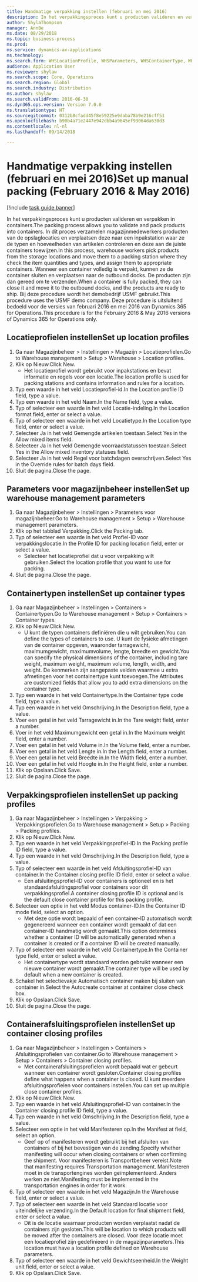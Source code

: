 ```yaml
--- 
title: Handmatige verpakking instellen (februari en mei 2016)
description: In het verpakkingsproces kunt u producten valideren en verpakken in containers.
author: ShylaThompson
manager: AnnBe
ms.date: 08/29/2018
ms.topic: business-process
ms.prod: 
ms.service: dynamics-ax-applications
ms.technology: 
ms.search.form: WHSLocationProfile, WHSParameters, WHSContainerType, WHSPackProfile, WHSCloseContainerProfile, InventLocationIdLookup, UnitOfMeasureLookup
audience: Application User
ms.reviewer: shylaw
ms.search.scope: Core, Operations
ms.search.region: Global
ms.search.industry: Distribution
ms.author: shylaw
ms.search.validFrom: 2016-06-30
ms.dyn365.ops.version: Version 7.0.0
ms.translationtype: HT
ms.sourcegitcommit: 0312b8cfadd45f8e59225e9daba78b9e216cff51
ms.openlocfilehash: b90b4a71e2447e942dbb4a9645ef93064da630d3
ms.contentlocale: nl-nl
ms.lasthandoff: 09/14/2018

---
```

# <a name="set-up-manual-packing-february-2016--may-2016"></a><span data-ttu-id="1991e-103">Handmatige verpakking instellen (februari en mei 2016)</span><span class="sxs-lookup"><span data-stu-id="1991e-103">Set up manual packing (February 2016 & May 2016)</span></span>

[!include [task guide banner](../../includes/task-guide-banner.md)]

<span data-ttu-id="1991e-104">In het verpakkingsproces kunt u producten valideren en verpakken in containers.</span><span class="sxs-lookup"><span data-stu-id="1991e-104">The packing process allows you to validate and pack products into containers.</span></span> <span data-ttu-id="1991e-105">In dit proces verzamelen magazijnmedewerkers producten van de opslaglocaties en verplaatsen deze naar een inpakstation waar ze de typen en hoeveelheden van artikelen controleren en deze aan de juiste containers toewijzen.</span><span class="sxs-lookup"><span data-stu-id="1991e-105">In this process, warehouse workers pick products from the storage locations and move them to a packing station where they check the item quantities and types, and assign them to appropriate containers.</span></span> <span data-ttu-id="1991e-106">Wanneer een container volledig is verpakt, kunnen ze de container sluiten en verplaatsen naar de outbound docks. De producten zijn dan gereed om te verzenden.</span><span class="sxs-lookup"><span data-stu-id="1991e-106">When a container is fully packed, they can close it and move it to the outbound docks, and the products are ready to ship.</span></span> <span data-ttu-id="1991e-107">Bij deze procedure wordt het demobedrijf USMF gebruikt.</span><span class="sxs-lookup"><span data-stu-id="1991e-107">This procedure uses the USMF demo company.</span></span> <span data-ttu-id="1991e-108">Deze procedure is uitsluitend bedoeld voor de versies van februari 2016 en mei 2016 van Dynamics 365 for Operations.</span><span class="sxs-lookup"><span data-stu-id="1991e-108">This procedure is for the February 2016 & May 2016 versions of Dynamics 365 for Operations only.</span></span>


## <a name="set-up-location-profiles"></a><span data-ttu-id="1991e-109">Locatieprofielen instellen</span><span class="sxs-lookup"><span data-stu-id="1991e-109">Set up location profiles</span></span>
1. <span data-ttu-id="1991e-110">Ga naar Magazijnbeheer > Instellingen > Magazijn > Locatieprofielen.</span><span class="sxs-lookup"><span data-stu-id="1991e-110">Go to Warehouse management > Setup > Warehouse > Location profiles.</span></span>
2. <span data-ttu-id="1991e-111">Klik op Nieuw.</span><span class="sxs-lookup"><span data-stu-id="1991e-111">Click New.</span></span>
    * <span data-ttu-id="1991e-112">Het locatieprofiel wordt gebruikt voor inpakstations en bevat informatie en regels voor een locatie.</span><span class="sxs-lookup"><span data-stu-id="1991e-112">The location profile is used for packing stations and contains information and rules for a location.</span></span>  
3. <span data-ttu-id="1991e-113">Typ een waarde in het veld Locatieprofiel-id.</span><span class="sxs-lookup"><span data-stu-id="1991e-113">In the Location profile ID field, type a value.</span></span>
4. <span data-ttu-id="1991e-114">Typ een waarde in het veld Naam.</span><span class="sxs-lookup"><span data-stu-id="1991e-114">In the Name field, type a value.</span></span>
5. <span data-ttu-id="1991e-115">Typ of selecteer een waarde in het veld Locatie-indeling.</span><span class="sxs-lookup"><span data-stu-id="1991e-115">In the Location format field, enter or select a value.</span></span>
6. <span data-ttu-id="1991e-116">Typ of selecteer een waarde in het veld Locatietype.</span><span class="sxs-lookup"><span data-stu-id="1991e-116">In the Location type field, enter or select a value.</span></span>
7. <span data-ttu-id="1991e-117">Selecteer Ja in het veld Gemengde artikelen toestaan.</span><span class="sxs-lookup"><span data-stu-id="1991e-117">Select Yes in the Allow mixed items field.</span></span>
8. <span data-ttu-id="1991e-118">Selecteer Ja in het veld Gemengde voorraadstatussen toestaan.</span><span class="sxs-lookup"><span data-stu-id="1991e-118">Select Yes in the Allow mixed  inventory statuses field.</span></span>
9. <span data-ttu-id="1991e-119">Selecteer Ja in het veld Regel voor batchdagen overschrijven.</span><span class="sxs-lookup"><span data-stu-id="1991e-119">Select Yes in the Override rules for batch days field.</span></span>
10. <span data-ttu-id="1991e-120">Sluit de pagina.</span><span class="sxs-lookup"><span data-stu-id="1991e-120">Close the page.</span></span>

## <a name="set-up-warehouse-management-parameters"></a><span data-ttu-id="1991e-121">Parameters voor magazijnbeheer instellen</span><span class="sxs-lookup"><span data-stu-id="1991e-121">Set up warehouse management parameters</span></span> 
1. <span data-ttu-id="1991e-122">Ga naar Magazijnbeheer > Instellingen > Parameters voor magazijnbeheer.</span><span class="sxs-lookup"><span data-stu-id="1991e-122">Go to Warehouse management > Setup > Warehouse management parameters.</span></span>
2. <span data-ttu-id="1991e-123">Klik op het tabblad Verpakking.</span><span class="sxs-lookup"><span data-stu-id="1991e-123">Click the Packing tab.</span></span>
3. <span data-ttu-id="1991e-124">Typ of selecteer een waarde in het veld Profiel-ID voor verpakkingslocatie.</span><span class="sxs-lookup"><span data-stu-id="1991e-124">In the Profile ID for packing location field, enter or select a value.</span></span>
    * <span data-ttu-id="1991e-125">Selecteer het locatieprofiel dat u voor verpakking wilt gebruiken.</span><span class="sxs-lookup"><span data-stu-id="1991e-125">Select the location profile that you want to use for packing.</span></span>  
4. <span data-ttu-id="1991e-126">Sluit de pagina.</span><span class="sxs-lookup"><span data-stu-id="1991e-126">Close the page.</span></span>

## <a name="set-up-container-types"></a><span data-ttu-id="1991e-127">Containertypen instellen</span><span class="sxs-lookup"><span data-stu-id="1991e-127">Set up container types</span></span>
1. <span data-ttu-id="1991e-128">Ga naar Magazijnbeheer > Instellingen > Containers > Containertypen.</span><span class="sxs-lookup"><span data-stu-id="1991e-128">Go to Warehouse management > Setup > Containers > Container types.</span></span>
2. <span data-ttu-id="1991e-129">Klik op Nieuw.</span><span class="sxs-lookup"><span data-stu-id="1991e-129">Click New.</span></span>
    * <span data-ttu-id="1991e-130">U kunt de typen containers definiëren die u wilt gebruiken.</span><span class="sxs-lookup"><span data-stu-id="1991e-130">You can define the types of containers to use.</span></span> <span data-ttu-id="1991e-131">U kunt de fysieke afmetingen van de container opgeven, waaronder tarragewicht, maximumgewicht, maximumvolume, lengte, breedte en gewicht.</span><span class="sxs-lookup"><span data-stu-id="1991e-131">You can specify the physical dimensions of the container, including tare weight, maximum weight, maximum volume, length, width, and weight.</span></span>  <span data-ttu-id="1991e-132">De kenmerken zijn aangepaste velden waarmee u extra afmetingen voor het containertype kunt toevoegen.</span><span class="sxs-lookup"><span data-stu-id="1991e-132">The Attributes are customized fields that allow you to add extra dimensions on the container type.</span></span>     
3. <span data-ttu-id="1991e-133">Typ een waarde in het veld Containertype.</span><span class="sxs-lookup"><span data-stu-id="1991e-133">In the Container type code field, type a value.</span></span>
4. <span data-ttu-id="1991e-134">Typ een waarde in het veld Omschrijving.</span><span class="sxs-lookup"><span data-stu-id="1991e-134">In the Description field, type a value.</span></span>
5. <span data-ttu-id="1991e-135">Voer een getal in het veld Tarragewicht in.</span><span class="sxs-lookup"><span data-stu-id="1991e-135">In the Tare weight field, enter a number.</span></span>
6. <span data-ttu-id="1991e-136">Voer in het veld Maximumgewicht een getal in.</span><span class="sxs-lookup"><span data-stu-id="1991e-136">In the Maximum weight field, enter a number.</span></span>
7. <span data-ttu-id="1991e-137">Voer een getal in het veld Volume in.</span><span class="sxs-lookup"><span data-stu-id="1991e-137">In the Volume field, enter a number.</span></span>
8. <span data-ttu-id="1991e-138">Voer een getal in het veld Lengte in.</span><span class="sxs-lookup"><span data-stu-id="1991e-138">In the Length field, enter a number.</span></span>
9. <span data-ttu-id="1991e-139">Voer een getal in het veld Breedte in.</span><span class="sxs-lookup"><span data-stu-id="1991e-139">In the Width field, enter a number.</span></span>
10. <span data-ttu-id="1991e-140">Voer een getal in het veld Hoogte in.</span><span class="sxs-lookup"><span data-stu-id="1991e-140">In the Height field, enter a number.</span></span>
11. <span data-ttu-id="1991e-141">Klik op Opslaan.</span><span class="sxs-lookup"><span data-stu-id="1991e-141">Click Save.</span></span>
12. <span data-ttu-id="1991e-142">Sluit de pagina.</span><span class="sxs-lookup"><span data-stu-id="1991e-142">Close the page.</span></span>

## <a name="set-up-packing-profiles"></a><span data-ttu-id="1991e-143">Verpakkingsprofielen instellen</span><span class="sxs-lookup"><span data-stu-id="1991e-143">Set up packing profiles</span></span>
1. <span data-ttu-id="1991e-144">Ga naar Magazijnbeheer > Instellingen > Verpakking > Verpakkingsprofielen.</span><span class="sxs-lookup"><span data-stu-id="1991e-144">Go to Warehouse management > Setup > Packing > Packing profiles.</span></span>
2. <span data-ttu-id="1991e-145">Klik op Nieuw.</span><span class="sxs-lookup"><span data-stu-id="1991e-145">Click New.</span></span>
3. <span data-ttu-id="1991e-146">Typ een waarde in het veld Verpakkingsprofiel-ID.</span><span class="sxs-lookup"><span data-stu-id="1991e-146">In the Packing profile ID field, type a value.</span></span>
4. <span data-ttu-id="1991e-147">Typ een waarde in het veld Omschrijving.</span><span class="sxs-lookup"><span data-stu-id="1991e-147">In the Description field, type a value.</span></span>
5. <span data-ttu-id="1991e-148">Typ of selecteer een waarde in het veld Afsluitingsprofiel-ID van container.</span><span class="sxs-lookup"><span data-stu-id="1991e-148">In the Container closing profile ID field, enter or select a value.</span></span>
    * <span data-ttu-id="1991e-149">Een afsluitingsprofiel-ID voor containers is optioneel en is het standaardafsluitingsprofiel voor containers voor dit verpakkingsprofiel.</span><span class="sxs-lookup"><span data-stu-id="1991e-149">A container closing profile ID is optional and is the default close container profile for this packing profile.</span></span>  
6. <span data-ttu-id="1991e-150">Selecteer een optie in het veld Modus container-ID.</span><span class="sxs-lookup"><span data-stu-id="1991e-150">In the Container ID mode field, select an option.</span></span>
    * <span data-ttu-id="1991e-151">Met deze optie wordt bepaald of een container-ID automatisch wordt gegenereerd wanneer een container wordt gemaakt of dat een container-ID handmatig wordt gemaakt.</span><span class="sxs-lookup"><span data-stu-id="1991e-151">This option determines whether a container ID will be automatically generated when a container is created or if a container ID will be created manually.</span></span>  
7. <span data-ttu-id="1991e-152">Typ of selecteer een waarde in het veld Containertype.</span><span class="sxs-lookup"><span data-stu-id="1991e-152">In the Container type field, enter or select a value.</span></span>
    * <span data-ttu-id="1991e-153">Het containertype wordt standaard worden gebruikt wanneer een nieuwe container wordt gemaakt.</span><span class="sxs-lookup"><span data-stu-id="1991e-153">The container type will be used by default when a new container is created.</span></span>  
8. <span data-ttu-id="1991e-154">Schakel het selectievakje Automatisch container maken bij sluiten van container in.</span><span class="sxs-lookup"><span data-stu-id="1991e-154">Select the Autocreate container at container close check box.</span></span>
9. <span data-ttu-id="1991e-155">Klik op Opslaan.</span><span class="sxs-lookup"><span data-stu-id="1991e-155">Click Save.</span></span>
10. <span data-ttu-id="1991e-156">Sluit de pagina.</span><span class="sxs-lookup"><span data-stu-id="1991e-156">Close the page.</span></span>

## <a name="set-up-container-closing-profiles"></a><span data-ttu-id="1991e-157">Containerafsluitingsprofielen instellen</span><span class="sxs-lookup"><span data-stu-id="1991e-157">Set up container closing profiles</span></span>
1. <span data-ttu-id="1991e-158">Ga naar Magazijnbeheer > Instellingen > Containers > Afsluitingsprofielen van container.</span><span class="sxs-lookup"><span data-stu-id="1991e-158">Go to Warehouse management > Setup > Containers > Container closing profiles.</span></span>
    * <span data-ttu-id="1991e-159">Met containerafsluitingsprofielen wordt bepaald wat er gebeurt wanneer een container wordt gesloten.</span><span class="sxs-lookup"><span data-stu-id="1991e-159">Container closing profiles define what happens when a container is closed.</span></span> <span data-ttu-id="1991e-160">U kunt meerdere afsluitingsprofielen voor containers instellen.</span><span class="sxs-lookup"><span data-stu-id="1991e-160">You can set up multiple close container profiles.</span></span>       
2. <span data-ttu-id="1991e-161">Klik op Nieuw.</span><span class="sxs-lookup"><span data-stu-id="1991e-161">Click New.</span></span>
3. <span data-ttu-id="1991e-162">Typ een waarde in het veld Afsluitingsprofiel-ID van container.</span><span class="sxs-lookup"><span data-stu-id="1991e-162">In the Container closing profile ID field, type a value.</span></span>
4. <span data-ttu-id="1991e-163">Typ een waarde in het veld Omschrijving.</span><span class="sxs-lookup"><span data-stu-id="1991e-163">In the Description field, type a value.</span></span>
5. <span data-ttu-id="1991e-164">Selecteer een optie in het veld Manifesteren op.</span><span class="sxs-lookup"><span data-stu-id="1991e-164">In the Manifest at field, select an option.</span></span>
    * <span data-ttu-id="1991e-165">Geef op of manifesteren wordt gebruikt bij het afsluiten van containers of bij het bevestigen van de zending.</span><span class="sxs-lookup"><span data-stu-id="1991e-165">Specify whether manifesting will occur when closing containers or when confirming the shipment.</span></span> <span data-ttu-id="1991e-166">Voor manifesteren is Transportbeheer vereist.</span><span class="sxs-lookup"><span data-stu-id="1991e-166">Note that manifesting requires Transportation management.</span></span> <span data-ttu-id="1991e-167">Manifesteren moet in de transportengines worden geïmplementeerd. Anders werken ze niet.</span><span class="sxs-lookup"><span data-stu-id="1991e-167">Manifesting must be implemented in the transportation engines in order for it work.</span></span>  
6. <span data-ttu-id="1991e-168">Typ of selecteer een waarde in het veld Magazijn.</span><span class="sxs-lookup"><span data-stu-id="1991e-168">In the Warehouse field, enter or select a value.</span></span>
7. <span data-ttu-id="1991e-169">Typ of selecteer een waarde in het veld Standaard locatie voor uiteindelijke verzending.</span><span class="sxs-lookup"><span data-stu-id="1991e-169">In the Default location for final shipment field, enter or select a value.</span></span>
    * <span data-ttu-id="1991e-170">Dit is de locatie waarnaar producten worden verplaatst nadat de containers zijn gesloten.</span><span class="sxs-lookup"><span data-stu-id="1991e-170">This will be location to which products will be moved after the containers are closed.</span></span> <span data-ttu-id="1991e-171">Voor deze locatie moet een locatieprofiel zijn gedefinieerd in de magazijnparameters.</span><span class="sxs-lookup"><span data-stu-id="1991e-171">This location must have a location profile defined on Warehouse parameters.</span></span>  
8. <span data-ttu-id="1991e-172">Typ of selecteer een waarde in het veld Gewichtseenheid.</span><span class="sxs-lookup"><span data-stu-id="1991e-172">In the Weight unit field, enter or select a value.</span></span>
9. <span data-ttu-id="1991e-173">Klik op Opslaan.</span><span class="sxs-lookup"><span data-stu-id="1991e-173">Click Save.</span></span>


